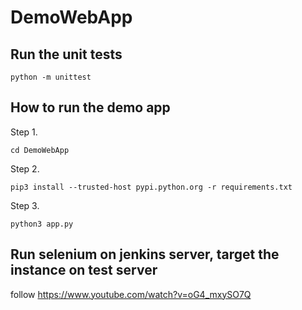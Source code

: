 # DemoWebApp

## Run the unit tests
`python -m unittest`
## How to run the demo app

Step 1.

`cd DemoWebApp`

Step 2.

`pip3 install --trusted-host pypi.python.org -r requirements.txt`

Step 3.

`python3 app.py`


## Run selenium on jenkins server, target the instance on test server

follow https://www.youtube.com/watch?v=oG4_mxySO7Q
